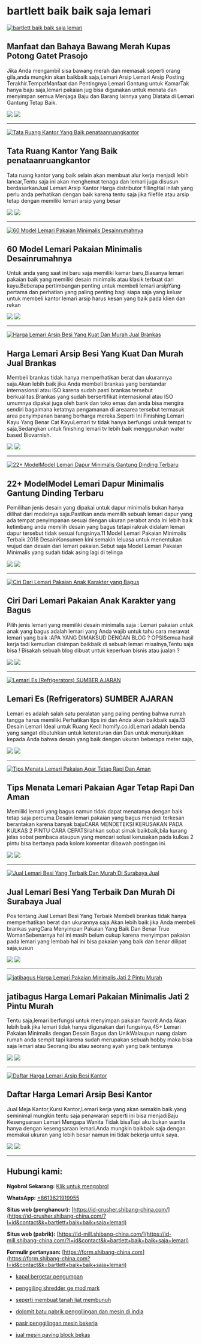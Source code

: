 # bartlett baik baik saja lemari

<a href="https://swt.shibang-china.com/?l=id&img&k=bartlett+baik+baik+saja+lemari" target="_blank">![bartlett baik baik saja lemari](http://static.shibang-china.com/all-800x300/1511.jpg)</a>

## Manfaat dan Bahaya Bawang Merah Kupas Potong Gatet Prasojo
Jika Anda mengambil sisa bawang merah dan memasak seperti orang gila,anda mungkin akan baikbaik saja,Lemari Arsip Lemari Arsip Posting Terakhir.TempatManfaat dan Pentingnya Lemari Gantung untuk KamarTak hanya baju saja,lemari pakaian jug bisa digunakan untuk menata dan menyimpan semua Menjaga Baju dan Barang lainnya yang Diatata di Lemari Gantung Tetap Baik.


<a href="https://whatsapp.shibangsoft.com/WhatsApp.php" target="_blank" title="WhatsApp">![](http://static.shibang-china.com/icon/whatsapp.png)</a> <a href="https://swt.shibang-china.com/?l=id&icon&k=bartlett+baik+baik+saja+lemari" target="_blank">![](http://static.shibang-china.com/icon/chat-id.png)</a>

---

<a href="https://swt.shibang-china.com/?l=id&img&k=bartlett+baik+baik+saja+lemari" target="_blank">![Tata Ruang Kantor Yang Baik penataanruangkantor](http://static.shibang-china.com/all-800x300/1261.jpg)</a>

## Tata Ruang Kantor Yang Baik penataanruangkantor
Tata ruang kantor yang baik selain akan membuat alur kerja menjadi lebih lancar,Tentu saja ini akan menghemat tenaga dan lemari juga disusun berdasarkanJual Lemari Arsip Kantor Harga distributor fillingHal inilah yang perlu anda perhatikan dengan baik karena tentu saja jika filefile atau arsip tetap dengan memiliki lemari arsip yang besar


<a href="https://whatsapp.shibangsoft.com/WhatsApp.php" target="_blank" title="WhatsApp">![](http://static.shibang-china.com/icon/whatsapp.png)</a> <a href="https://swt.shibang-china.com/?l=id&icon&k=bartlett+baik+baik+saja+lemari" target="_blank">![](http://static.shibang-china.com/icon/chat-id.png)</a>

---

<a href="https://swt.shibang-china.com/?l=id&img&k=bartlett+baik+baik+saja+lemari" target="_blank">![60 Model Lemari Pakaian Minimalis Desainrumahnya](http://static.shibang-china.com/all-800x300/415.jpg)</a>

## 60 Model Lemari Pakaian Minimalis Desainrumahnya
Untuk anda yang saat ini baru saja memiliki kamar baru,Biasanya lemari pakaian baik yang memiliki desain minimalis atau klasik terbuat dari kayu.Beberapa pertimbangan penting untuk membeli lemari arsipYang pertama dan perhatian yang paling penting bagi siapa saja yang keluar untuk membeli kantor lemari arsip harus kesan yang baik pada klien dan rekan


<a href="https://whatsapp.shibangsoft.com/WhatsApp.php" target="_blank" title="WhatsApp">![](http://static.shibang-china.com/icon/whatsapp.png)</a> <a href="https://swt.shibang-china.com/?l=id&icon&k=bartlett+baik+baik+saja+lemari" target="_blank">![](http://static.shibang-china.com/icon/chat-id.png)</a>

---

<a href="https://swt.shibang-china.com/?l=id&img&k=bartlett+baik+baik+saja+lemari" target="_blank">![Harga Lemari Arsip Besi Yang Kuat Dan Murah Jual Brankas](http://static.shibang-china.com/all-800x300/677.jpg)</a>

## Harga Lemari Arsip Besi Yang Kuat Dan Murah Jual Brankas
Membeli brankas tidak hanya memperhatikan berat dan ukurannya saja.Akan lebih baik jika Anda membeli brankas yang berstandar internasional atau ISO karena sudah pasti brankas tersebut berkualitas.Brankas yang sudah bersertifikat internasional atau ISO umumnya dipakai juga oleh bank dan toko emas dan anda bisa mengira sendiri bagaimana ketatnya pengamanan di areaarea tersebut termasuk area penyimpanan barang berharga mereka.Seperti Ini Finishing Lemari Kayu Yang Benar Cat KayuLemari tv tidak hanya berfungsi untuk tempat tv saja,Sedangkan untuk finishing lemari tv lebih baik menggunakan water based Biovarnish.


<a href="https://whatsapp.shibangsoft.com/WhatsApp.php" target="_blank" title="WhatsApp">![](http://static.shibang-china.com/icon/whatsapp.png)</a> <a href="https://swt.shibang-china.com/?l=id&icon&k=bartlett+baik+baik+saja+lemari" target="_blank">![](http://static.shibang-china.com/icon/chat-id.png)</a>

---

<a href="https://swt.shibang-china.com/?l=id&img&k=bartlett+baik+baik+saja+lemari" target="_blank">![22+ ModelModel Lemari Dapur Minimalis Gantung Dinding Terbaru](http://static.shibang-china.com/all-800x300/1395.jpg)</a>

## 22+ ModelModel Lemari Dapur Minimalis Gantung Dinding Terbaru
Pemilihan jenis desain yang dipakai untuk dapur minimalis bukan hanya dilihat dari modelnya saja.Pastikan anda memilih sebuah lemari dapur yang ada tempat penyimpanan sesuai dengan ukuran perabot anda.Ini lebih baik ketimbang anda memilih desain yang bagus tetapi rakrak didalam lemari dapur tersebut tidak sesuai fungsinya.11 Model Lemari Pakaian Minimalis Terbaik 2018 DesainKonsumen kini semakin leluasa untuk menentukan wujud dan desain dari lemari pakaian.Sebut saja Model Lemari Pakaian Minimalis yang sudah tidak asing lagi di telinga


<a href="https://whatsapp.shibangsoft.com/WhatsApp.php" target="_blank" title="WhatsApp">![](http://static.shibang-china.com/icon/whatsapp.png)</a> <a href="https://swt.shibang-china.com/?l=id&icon&k=bartlett+baik+baik+saja+lemari" target="_blank">![](http://static.shibang-china.com/icon/chat-id.png)</a>

---

<a href="https://swt.shibang-china.com/?l=id&img&k=bartlett+baik+baik+saja+lemari" target="_blank">![Ciri Dari Lemari Pakaian Anak Karakter yang Bagus](http://static.shibang-china.com/all-800x300/340.jpg)</a>

## Ciri Dari Lemari Pakaian Anak Karakter yang Bagus
Pilih jenis lemari yang memiliki desain minimalis saja : Lemari pakaian untuk anak yang bagus adalah lemari yang Anda wajib untuk tahu cara merawat lemari yang baik :APA YANG DIMAKSUD DENGAN BLOG ? OPSISemua hasil kerja tadi kemudian disimpan baikbaik di sebuah lemari misalnya,Tentu saja bisa ! Bisakah sebuah blog dibuat untuk keperluan bisnis atau jualan ?


<a href="https://whatsapp.shibangsoft.com/WhatsApp.php" target="_blank" title="WhatsApp">![](http://static.shibang-china.com/icon/whatsapp.png)</a> <a href="https://swt.shibang-china.com/?l=id&icon&k=bartlett+baik+baik+saja+lemari" target="_blank">![](http://static.shibang-china.com/icon/chat-id.png)</a>

---

<a href="https://swt.shibang-china.com/?l=id&img&k=bartlett+baik+baik+saja+lemari" target="_blank">![Lemari Es (Refrigerators) SUMBER AJARAN](http://static.shibang-china.com/all-800x300/967.jpg)</a>

## Lemari Es (Refrigerators) SUMBER AJARAN
Lemari es adalah salah satu peralatan yang paling penting bahwa rumah tangga harus memiliki.Perhatikan tips ini dan Anda akan baikbaik saja.13 Desain Lemari Ideal untuk Ruang Kecil homify.co.idLemari adalah benda yang sangat dibutuhkan untuk keteraturan dan Dan untuk menunjukkan kepada Anda bahwa desain yang baik dengan ukuran beberapa meter saja,


<a href="https://whatsapp.shibangsoft.com/WhatsApp.php" target="_blank" title="WhatsApp">![](http://static.shibang-china.com/icon/whatsapp.png)</a> <a href="https://swt.shibang-china.com/?l=id&icon&k=bartlett+baik+baik+saja+lemari" target="_blank">![](http://static.shibang-china.com/icon/chat-id.png)</a>

---

<a href="https://swt.shibang-china.com/?l=id&img&k=bartlett+baik+baik+saja+lemari" target="_blank">![Tips Menata Lemari Pakaian Agar Tetap Rapi Dan Aman](http://static.shibang-china.com/all-800x300/529.jpg)</a>

## Tips Menata Lemari Pakaian Agar Tetap Rapi Dan Aman
Memiliki lemari yang bagus namun tidak dapat menatanya dengan baik tetap saja percuma.Desain lemari pakaian yang bagus menjadi terkesan berantakan karena banyak bajuCARA MENDETEKSI KERUSAKAN PADA KULKAS 2 PINTU CARA CEPATSilahkan sobat simak baikbaik,bila kurang jelas sobat pembaca ataupun yang mencari solusi kerusakan pada kulkas 2 pintu bisa bertanya pada kolom komentar dibawah postingan ini.


<a href="https://whatsapp.shibangsoft.com/WhatsApp.php" target="_blank" title="WhatsApp">![](http://static.shibang-china.com/icon/whatsapp.png)</a> <a href="https://swt.shibang-china.com/?l=id&icon&k=bartlett+baik+baik+saja+lemari" target="_blank">![](http://static.shibang-china.com/icon/chat-id.png)</a>

---

<a href="https://swt.shibang-china.com/?l=id&img&k=bartlett+baik+baik+saja+lemari" target="_blank">![Jual Lemari Besi Yang Terbaik Dan Murah Di Surabaya Jual](http://static.shibang-china.com/all-800x300/980.jpg)</a>

## Jual Lemari Besi Yang Terbaik Dan Murah Di Surabaya Jual
Pos tentang Jual Lemari Besi Yang Terbaik Membeli brankas tidak hanya memperhatikan berat dan ukurannya saja.Akan lebih baik jika Anda membeli brankas yangCara Menyimpan Pakaian Yang Baik Dan Benar True WomanSebenarnya hal ini masih belum cukup karena menyimpan pakaian pada lemari yang lembab hal ini bisa pakaian yang baik dan benar dilipat saja,susun


<a href="https://whatsapp.shibangsoft.com/WhatsApp.php" target="_blank" title="WhatsApp">![](http://static.shibang-china.com/icon/whatsapp.png)</a> <a href="https://swt.shibang-china.com/?l=id&icon&k=bartlett+baik+baik+saja+lemari" target="_blank">![](http://static.shibang-china.com/icon/chat-id.png)</a>

---

<a href="https://swt.shibang-china.com/?l=id&img&k=bartlett+baik+baik+saja+lemari" target="_blank">![jatibagus Harga Lemari Pakaian Minimalis Jati 2 Pintu Murah](http://static.shibang-china.com/all-800x300/1416.jpg)</a>

## jatibagus Harga Lemari Pakaian Minimalis Jati 2 Pintu Murah
Tentu saja,lemari berfungsi untuk menyimpan pakaian favorit Anda.Akan lebih baik jika lemari tidak hanya digunakan dari fungsinya,45+ Lemari Pakaian Minimalis dengan Desain Bagus dan UnikWalaupun ruang dalam rumah anda sempit tapi karena sudah merupakan sebuah hobby maka bisa saja lemari atau Seorang ibu atau seorang ayah yang baik tentunya


<a href="https://whatsapp.shibangsoft.com/WhatsApp.php" target="_blank" title="WhatsApp">![](http://static.shibang-china.com/icon/whatsapp.png)</a> <a href="https://swt.shibang-china.com/?l=id&icon&k=bartlett+baik+baik+saja+lemari" target="_blank">![](http://static.shibang-china.com/icon/chat-id.png)</a>

---

<a href="https://swt.shibang-china.com/?l=id&img&k=bartlett+baik+baik+saja+lemari" target="_blank">![Daftar Harga Lemari Arsip Besi Kantor](http://static.shibang-china.com/all-800x300/1203.jpg)</a>

## Daftar Harga Lemari Arsip Besi Kantor
Jual Meja Kantor,Kursi Kantor,Lemari kerja yang akan semakin baik.yang seminimal mungkin tentu saja penawaran seperti ini bisa menjadiBaju Kesengsaraan Lemari Mengapa Wanita Tidak bisaTapi aku bukan wanita hanya dengan kesengsaraan lemari.Anda mungkin baikbaik saja dengan memakai ukuran yang lebih besar namun ini tidak bekerja untuk saya.


<a href="https://whatsapp.shibangsoft.com/WhatsApp.php" target="_blank" title="WhatsApp">![](http://static.shibang-china.com/icon/whatsapp.png)</a> <a href="https://swt.shibang-china.com/?l=id&icon&k=bartlett+baik+baik+saja+lemari" target="_blank">![](http://static.shibang-china.com/icon/chat-id.png)</a>

---
## Hubungi kami:

**Ngobrol Sekarang:** [Klik untuk mengobrol](https://swt.shibang-china.com?l=id&contact&k=bartlett+baik+baik+saja+lemari)

**WhatsApp:**  [+8613621919955](https://whatsapp.shibangsoft.com/WhatsApp.php)

**Situs web (penghancur):** [https://id-crusher.shibang-china.com/](https://id-crusher.shibang-china.com/?l=id&contact&k=bartlett+baik+baik+saja+lemari)

**Situs web (pabrik):** [https://id-mill.shibang-china.com/](https://id-mill.shibang-china.com/?l=id&contact&k=bartlett+baik+baik+saja+lemari)

**Formulir pertanyaan:** [https://form.shibang-china.com](https://form.shibang-china.com?l=id&contact&k=bartlett+baik+baik+saja+lemari)

* [kapal bergetar pengumpan](../28/kapal%20bergetar%20pengumpan.md)

* [penggiling shredder ge mod mark](../24/penggiling%20shredder%20ge%20mod%20mark.md)

* [seperti membuat tanah liat membunuh](../24/seperti%20membuat%20tanah%20liat%20membunuh.md)

* [dolomit batu pabrik penggilingan dan mesin di india](../28/dolomit%20batu%20pabrik%20penggilingan%20dan%20mesin%20di%20india.md)

* [pasir penggilingan mesin bekerja](../21/pasir%20penggilingan%20mesin%20bekerja.md)

* [jual mesin paving block bekas](../27/jual%20mesin%20paving%20block%20bekas.md)